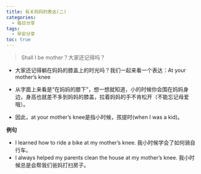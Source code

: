 ```yaml
---
title: 有关妈妈的表达(二)
categories:
  - 每日分享
tags:
  - 早安分享
toc: true 
---
```




> Shall I be mother？大家还记得吗？

* 大家还记得躺在妈妈的膝盖上的时光吗？我们一起来看一个表达：At your mother’s knee

* 从字面上来看是“在妈妈的膝下”，想一想就知道，小的时候你会围在妈妈身边，身高也就差不多到妈妈的膝盖，拉着妈妈的手不肯松开（不能忘记母爱哦）。

* 因此，at your mother’s knee是指小时候，孩提时(when I was a kid)。

**例句**

* I learned how to ride a bike at my mother’s knee. 我小时候学会了如何骑自行车。
* I always helped my parents clean the house at my mother’s knee. 我小时候总是会帮我们爸妈打扫房子。

